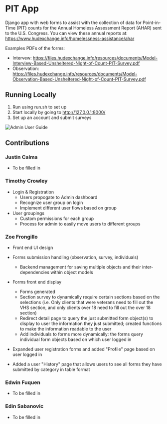 # PIT App

Django app with web forms to assist with the collection of data for Point-in-Time (PIT) counts for the Annual Homeless Assessment Report (AHAR) sent to the U.S. Congress. You can view these annual reports at:
https://www.hudexchange.info/homelessness-assistance/ahar

Examples PDFs of the forms:
 - Intervew: https://files.hudexchange.info/resources/documents/Model-Interview-Based-Unsheltered-Night-of-Count-PIT-Survey.pdf
 - Observation: https://files.hudexchange.info/resources/documents/Model-Observation-Based-Unsheltered-Night-of-Count-PIT-Survey.pdf 

## Running Locally
1. Run using run.sh to set up
2. Start locally by going to http://127.0.0.1:8000/
3. Set up an account and submit surveys

![Admin User Guide](https://user-images.githubusercontent.com/46574970/89105668-2d5efb80-d3f1-11ea-8f08-c72432a6a5dd.png)

## Contributions
### Justin Calma
* To be filled in 

### Timothy Crowley
* Login & Registration
    * Users propogate to Admin dashboard
    * Recognize user group on login
    * Implement different user flows based on group
* User groupings
    * Custom permissions for each group
    * Process for admin to easily move users to different groups

### Zoe Frongillo
* Front end UI design
* Forms submission handling (observation, survey, individuals)
    * Backend management for saving multiple objects and their inter-dependencies within object models

* Forms front end display
    * Forms generated
    * Section survey to dynamically require certain sections based on the selections (i.e. Only clients that were 
     veterans need to fill out the VHS section, and only clients over 18 need to fill out the over 18 section)
    * Redirect detail page to query the just submitted form object(s) to display to user the information they just submitted;
    created functions to make the information readable to the user
    * Add individuals to forms more dynamically: the forms query individual form objects based on which user logged in
* Expanded user registration forms and added "Profile" page based on user logged in
* Added a user "History" page that allows users to see all forms they have submitted by category in table format

### Edwin Fuquen
* To be filled in 

### Edin Sabanovic
* To be filled in 

